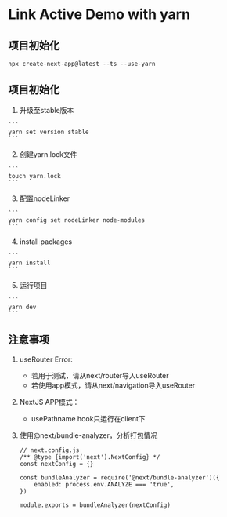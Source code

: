 # Link Active Demo with yarn

## 项目初始化

  ```
  npx create-next-app@latest --ts --use-yarn
  ```

## 项目初始化

  1. 升级至stable版本

    ```
    yarn set version stable
    ```

  2. 创建yarn.lock文件

    ```
    touch yarn.lock
    ```

  3. 配置nodeLinker

    ```
    yarn config set nodeLinker node-modules
    ```

  4. install packages

    ```
    yarn install
    ```
  
  5. 运行项目

    ```
    yarn dev
    ```

## 注意事项

  1. useRouter Error:

      - 若用于测试，请从next/router导入useRouter
      - 若使用app模式，请从next/navigation导入useRouter

  2. NextJS APP模式：

      - usePathname hook只运行在client下
  
  3. 使用@next/bundle-analyzer，分析打包情况

      ```
      // next.config.js
      /** @type {import('next').NextConfig} */
      const nextConfig = {}

      const bundleAnalyzer = require('@next/bundle-analyzer')({
          enabled: process.env.ANALYZE === 'true',
      })

      module.exports = bundleAnalyzer(nextConfig)

      ```